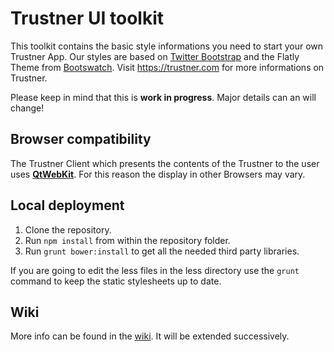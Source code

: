 Trustner UI toolkit
===================
This toolkit contains the basic style informations you need to start your own Trustner App. Our styles are based on [Twitter Bootstrap](http://getbootstrap.com) and the Flatly Theme from [Bootswatch](http://bootswatch.com/).
Visit https://trustner.com for more informations on Trustner.

Please keep in mind that this is **work in progress**. Major details can an will change!

Browser compatibility
---------------------

The Trustner Client which presents the contents of the Trustner to the user uses [**QtWebKit**](http://trac.webkit.org/wiki/QtWebKit). For this reason the display in other Browsers may vary.

Local deployment
----------------
1. Clone the repository.
2. Run `npm install` from within the repository folder.
3. Run `grunt bower:install` to get all the needed third party libraries.

If you are going to edit the less files in the less directory use the `grunt` command to keep the static stylesheets up to date.

Wiki
----
More info can be found in the [wiki](https://github.com/Trustner/trustner_ui_toolkit/wiki). It will be extended successively.